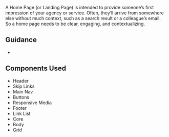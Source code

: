 A Home Page (or Landing Page) is intended to provide someone’s first impression of your agency or service. Often, they’ll arrive from somewhere else without much context, such as a search result or a colleague’s email. So a home page needs to be clear, engaging, and contextualizing.

## Guidance

- 

## Components Used

- Header
- Skip Links
- Main Nav
- Buttons
- Responsive Media
- Footer
- Link List
- Core
- Body
- Grid
